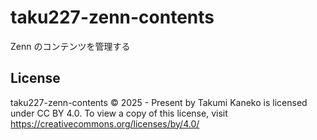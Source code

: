 # taku227-zenn-contents
Zenn のコンテンツを管理する

## License
taku227-zenn-contents © 2025 - Present by Takumi Kaneko is licensed under CC BY 4.0. To view a copy of this license, visit https://creativecommons.org/licenses/by/4.0/